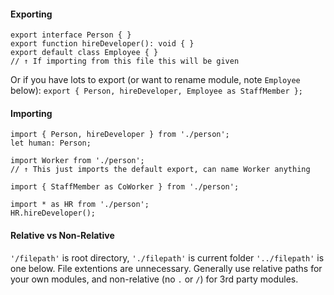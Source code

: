 #### Exporting
```
export interface Person { }
export function hireDeveloper(): void { }
export default class Employee { } 
// ↑ If importing from this file this will be given
```
Or if you have lots to export (or want to rename module, note `Employee` below):
`export { Person, hireDeveloper, Employee as StaffMember };`


#### Importing
```
import { Person, hireDeveloper } from './person';
let human: Person;

import Worker from './person';
// ↑ This just imports the default export, can name Worker anything

import { StaffMember as CoWorker } from './person';

import * as HR from './person';
HR.hireDeveloper();
```

#### Relative vs Non-Relative
`'/filepath'` is root directory, `'./filepath'` is current folder `'../filepath'` is one below.  File extentions are unnecessary.  Generally use relative paths for your own modules, and non-relative (no `.` or `/`) for 3rd party modules.